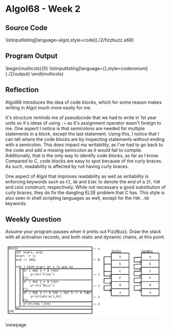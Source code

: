# Algol68 - Week 2
## Source Code
\lstinputlisting[language=algol,style=code]{./2/fizzbuzz.a68}


## Program Output
\begin{multicols}{5}
\lstinputlisting[language={},style=codenonum]{./2/output}
\end{multicols}


## Reflection

Algol68 introduces the idea of code blocks, which for some reason makes writing
in Algol much more easily for me.

It's structure reminds me of pseudocode that we had to write in 1st year units
so it's ideas of using `:=` as it's assignment operator wasn't foreign to me.
One aspect I notice is that semicolons are needed for multiple statements in a
block, except the last statement. Using this, I notice that I can tell where
the code blocks are by inspecting statements without ending with a semicolon.
This does impact my writability, as I've had to go back to the code and add a
missing semicolon as it would fail to compile. Additionally, that is the only
way to identify code blocks, as far as I know. Compared to C, code blocks are
easy to spot because of the curly braces. As such, readability is affected by
not having curly braces.

One aspect of Algol that improves readability as well as writability is
enforcing keywords such as `FI`, `OD` and `ESAC` to denote the end of a `IF`,
`FOR` and `CASE` construct, respectively. While not necessary a good
substitution of curly braces, they do fix the dangling ELSE problem that C has.
This style is also seen in shell scripting languages as well, except for the
`FOR..OD` keywords.


## Weekly Question
Assume your program pauses when it prints out FizzBuzz. Draw the stack with all
activation records, and both static and dynamic chains, at this point.

![](./2/Activation_Record.png "Activation Record")

\newpage
